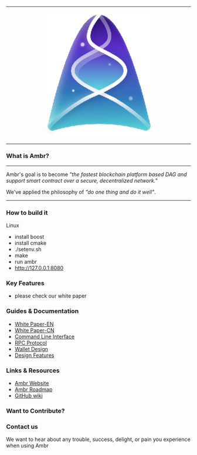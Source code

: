 
<hr />
<div align="center">
    <img src="images/logo.png" alt="Logo" width='300px' height='auto'/>
</div>
<hr />

### What is Ambr?

---

Ambr's goal is to become _"the fastest blockchain platform based DAG and support smart contract over a secure, decentralized network."_

We've applied the philosophy of _"do one thing and do it well"_.

---

### How to build it

Linux
* install boost
* install cmake
* ./setenv.sh
* make
* run ambr
* http://127.0.0.1:8080

### Key Features

* please check our white paper

### Guides & Documentation

* [White Paper-EN](http://ambr.org/whitepaper/Ambr_English.pdf)
* [White Paper-CN](http://ambr.org/whitepaper/Ambr_Chinese.pdf)
* [Command Line Interface](https://github.com/Ambr-org/Ambr/wiki/Command-line-interface)
* [RPC Protocol](https://github.com/Ambr-org/Ambr/wiki/RPC-protocol)
* [Wallet Design](https://github.com/Ambr-org/Ambr/wiki/Wallet-design)
* [Design Features](https://github.com/Ambr-org/Ambr/wiki/Design-features)

### Links & Resources

* [Ambr Website](https://ambr.org)
* [Ambr Roadmap](http://ambr.org/#sixthPage)
* [GitHub wiki](https://github.com/Ambr-org/Ambr/wiki)

### Want to Contribute?


### Contact us

We want to hear about any trouble, success, delight, or pain you experience when
using Ambr
